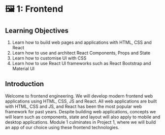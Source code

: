# 🖼️ 1: Frontend

## Learning Objectives

1. Learn how to build web pages and applications with HTML, CSS and React
2. Learn how to use and architect React Components, Props and State
3. Learn how to customise UI with CSS
4. Learn how to use React UI frameworks such as React Bootstrap and Material UI

## Introduction

Welcome to frontend engineering. We will develop modern frontend web applications using HTML, CSS, JS and React. All web applications are built with HTML, CSS and JS, and React has been the most popular web framework for past years. Despite building web applications, concepts we will learn such as components, state and layout will also apply to mobile and desktop applications. Module 1 culminates in Project 1, where we will build an app of our choice using these frontend technologies.
